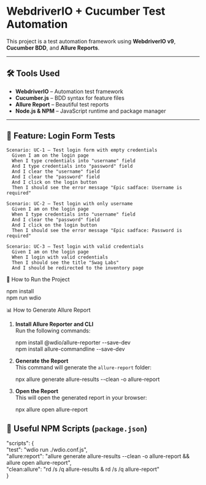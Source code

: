 # WebdriverIO + Cucumber Test Automation

This project is a test automation framework using **WebdriverIO v9**, **Cucumber BDD**, and **Allure Reports**.

---

## 🛠 Tools Used

- **WebdriverIO** – Automation test framework  
- **Cucumber.js** – BDD syntax for feature files  
- **Allure Report** – Beautiful test reports  
- **Node.js & NPM** – JavaScript runtime and package manager  

---

## 🧪 Feature: Login Form Tests

```gherkin
Scenario: UC-1 – Test login form with empty credentials
  Given I am on the login page
  When I type credentials into "username" field
  And I type credentials into "password" field
  And I clear the "username" field
  And I clear the "password" field
  And I click on the login button
  Then I should see the error message "Epic sadface: Username is required"

Scenario: UC-2 – Test login with only username
  Given I am on the login page
  When I type credentials into "username" field
  And I clear the "password" field
  And I click on the login button
  Then I should see the error message "Epic sadface: Password is required"

Scenario: UC-3 – Test login with valid credentials
  Given I am on the login page
  When I login with valid credentials
  Then I should see the title "Swag Labs"
  And I should be redirected to the inventory page
```


 🚀 How to Run the Project

npm install  
npm run wdio



📊 How to Generate Allure Report

1. **Install Allure Reporter and CLI**  
   Run the following commands:

   npm install @wdio/allure-reporter --save-dev  
   npm install allure-commandline --save-dev

2. **Generate the Report**  
   This command will generate the `allure-report` folder:

   npx allure generate allure-results --clean -o allure-report

3. **Open the Report**  
   This will open the generated report in your browser:

   npx allure open allure-report



## 📂 Useful NPM Scripts (`package.json`)

"scripts": {  
  "test": "wdio run ./wdio.conf.js",  
  "allure:report": "allure generate allure-results --clean -o allure-report && allure open allure-report",  
  "clean:allure": "rd /s /q allure-results & rd /s /q allure-report"  
}  

